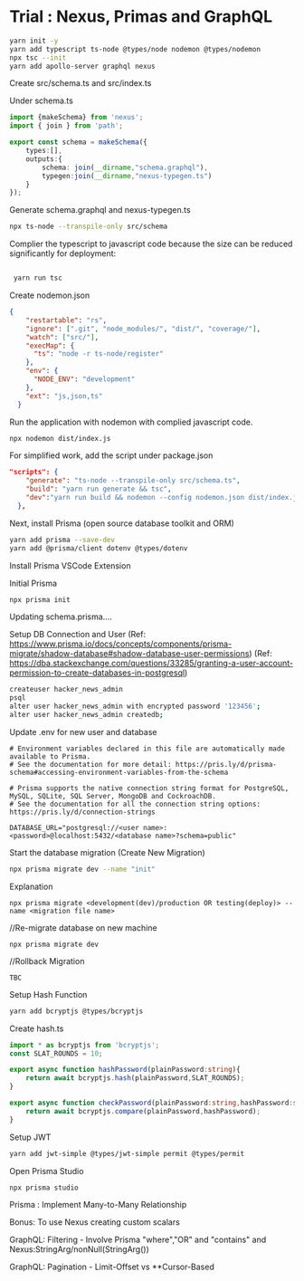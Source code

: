 # Trial : Nexus, Primas and GraphQL
```bash
yarn init -y
yarn add typescript ts-node @types/node nodemon @types/nodemon
npx tsc --init
yarn add apollo-server graphql nexus
```

Create src/schema.ts  and src/index.ts

Under schema.ts
```typescript
import {makeSchema} from 'nexus';
import { join } from 'path';

export const schema = makeSchema({
    types:[],
    outputs:{
        schema: join(__dirname,"schema.graphql"),
        typegen:join(__dirname,"nexus-typegen.ts")
    }
});
```

Generate schema.graphql and nexus-typegen.ts
```bash
npx ts-node --transpile-only src/schema
```


Complier the typescript to javascript code because the size can be reduced significantly for deployment:
```tsconfig.json

```

```bash
 yarn run tsc
```

Create nodemon.json
```json
{
    "restartable": "rs",
    "ignore": [".git", "node_modules/", "dist/", "coverage/"],
    "watch": ["src/"],
    "execMap": {
      "ts": "node -r ts-node/register"
    },
    "env": {
      "NODE_ENV": "development"
    },
    "ext": "js,json,ts"
  }
```

Run the application with nodemon with complied javascript code.
```bash
npx nodemon dist/index.js
```

For simplified work, add the script under package.json
```json
"scripts": {
    "generate": "ts-node --transpile-only src/schema.ts",
    "build": "yarn run generate && tsc",
    "dev":"yarn run build && nodemon --config nodemon.json dist/index.js"
  },
```

Next, install Prisma (open source database toolkit and ORM)
```bash
yarn add prisma --save-dev
yarn add @prisma/client dotenv @types/dotenv
```

Install Prisma VSCode Extension

Initial Prisma
```bash
npx prisma init
```

Updating schema.prisma....

Setup DB Connection and User
(Ref: https://www.prisma.io/docs/concepts/components/prisma-migrate/shadow-database#shadow-database-user-permissions)
(Ref: https://dba.stackexchange.com/questions/33285/granting-a-user-account-permission-to-create-databases-in-postgresql)
```bash
createuser hacker_news_admin
psql
alter user hacker_news_admin with encrypted password '123456';
alter user hacker_news_admin createdb;
```

Update .env for new user and database
```
# Environment variables declared in this file are automatically made available to Prisma.
# See the documentation for more detail: https://pris.ly/d/prisma-schema#accessing-environment-variables-from-the-schema

# Prisma supports the native connection string format for PostgreSQL, MySQL, SQLite, SQL Server, MongoDB and CockroachDB.
# See the documentation for all the connection string options: https://pris.ly/d/connection-strings

DATABASE_URL="postgresql://<user name>:<password>@localhost:5432/<database name>?schema=public"
```

Start the database migration (Create New Migration)
```bash
npx prisma migrate dev --name "init"
```

Explanation
```
npx prisma migrate <development(dev)/production OR testing(deploy)> --name <migration file name>
```

//Re-migrate database on new machine
```
npx prisma migrate dev
```

//Rollback Migration
```
TBC
```

Setup Hash Function
```bash
yarn add bcryptjs @types/bcryptjs
```

Create hash.ts
```typescript
import * as bcryptjs from 'bcryptjs';
const SLAT_ROUNDS = 10;

export async function hashPassword(plainPassword:string){
    return await bcryptjs.hash(plainPassword,SLAT_ROUNDS);
}

export async function checkPassword(plainPassword:string,hashPassword:string){
    return await bcryptjs.compare(plainPassword,hashPassword);
}
```

Setup JWT
```bash
yarn add jwt-simple @types/jwt-simple permit @types/permit
```

Open Prisma Studio
```bash
npx prisma studio
```

Prisma : Implement Many-to-Many Relationship

Bonus: To use Nexus creating custom scalars

GraphQL: Filtering - Involve Prisma "where","OR" and "contains" and Nexus:StringArg/nonNull(StringArg())

GraphQL: Pagination - Limit-Offset vs **Cursor-Based